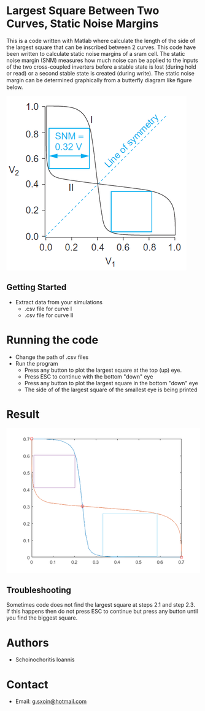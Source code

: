 # Largest Square Between Two Curves, Static Noise Margins 

This is a code written with Matlab where calculate the length of the side of the largest square that can be inscribed between 2 curves.
This code have been written to calculate static noise margins of a sram cell. The static noise margin (SNM) measures how much noise can be applied to the inputs of the two cross-coupled inverters before a stable state is lost (during hold or read) or a second stable state is created (during write). The static noise margin can be determined graphically from a butterﬂy diagram like figure below.

![](HoldMargin.png)


## Getting Started
  - Extract data from your simulations
    - .csv file for curve I
    - .csv file for curve II

# Running the code
 - Change the path of .csv files
 - Run the program
    -    Press any button to plot the largest square at the top (up) eye. 
    -   Press ESC to continue with the bottom "down" eye
    -   Press any button to plot the largest square in the bottom "down" eye
    -    The side of of the largest square of the smallest eye is being printed
    
# Result
![](result.png)

## Troubleshooting
Sometimes code does not find the largest square at steps 2.1 and step 2.3. If this happens then do not press ESC to continue but press any button until you find the biggest square.

# Authors
- Schoinochoritis Ioannis
# Contact
- Email: g.sxoin@hotmail.com
